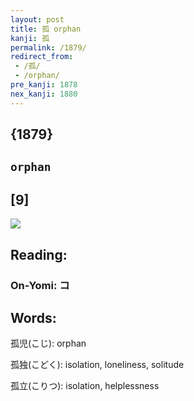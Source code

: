 ```yaml
---
layout: post
title: 孤 orphan
kanji: 孤
permalink: /1879/
redirect_from:
 - /孤/
 - /orphan/
pre_kanji: 1878
nex_kanji: 1880
---
```


## {1879}

## `orphan`

## [9]

<div class="stroke"><img src="E5ADA4.png" /></div>

## Reading:

### On-Yomi: コ

## Words:

孤児(こじ): orphan

孤独(こどく): isolation, loneliness, solitude

孤立(こりつ): isolation, helplessness
